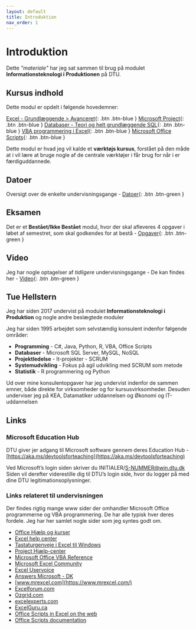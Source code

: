 ```yaml
---
layout: default
title: Introduktion
nav_order: 1
---
```

# Introduktion

Dette *"materiale"* har jeg sat sammen til brug på modulet **Informationsteknologi i Produktionen** på DTU.

## Kursus indhold
Dette modul er opdelt i følgende hovedemner:

[Excel - Grundlæggende > Avanceret](./excel/README.md){: .btn .btn-blue }
[Microsoft Project](./microsoftproject/README.md){: .btn .btn-blue }
[Databaser - Teori og helt grundlæggende SQL](./databaser/README.md){: .btn .btn-blue }
[VBA programmering i Excel](./vba/README.md){: .btn .btn-blue }
[Microsoft Office Scripts](./officescripts/README.md){: .btn .btn-blue }

Dette modul er hvad jeg vil kalde et **værktøjs kursus**, forstået på den måde at i vil lære at bruge nogle af de centrale værktøjer i får brug for når i er færdiguddannede.

## Datoer
Oversigt over de enkelte undervisningsgange - [Datoer](./datoer/README.md){: .btn .btn-green }

## Eksamen
Det er et **Bestået/Ikke Bestået** modul, hvor der skal afleveres 4 opgaver i løbet af semestret, som skal godkendes for at bestå - [Opgaver](./opgaver/README.md){: .btn .btn-green } 

## Video
Jeg har nogle optagelser af *tidligere* undervisningsgange - De kan findes her - [Video](./video/README.md){: .btn .btn-green }

## Tue Hellstern
Jeg har siden 2017 undervist på modulet **Informationsteknologi i Produktion** og nogle andre beslægtede moduler

Jeg har siden 1995 arbejdet som selvstændig konsulent indenfor følgende områder:

- **Programming** - C#, Java, Python, R, VBA, Office Scripts
- **Databaser** - Microsoft SQL Server,  MySQL, NoSQL
- **Projektledelse** - It-projekter - SCRUM
- **Systemudvikling** - Fokus på agil udvikling med SCRUM som metode
- **Statistik** - R programmering og Python

Ud over mine konsulentopgaver har jeg undervist indenfor de sammen emner, både direkte for virksomheder og for kursusvirksomheder. Desuden underviser jeg på KEA, Datamatiker uddannelsen og Økonomi og IT-uddannelsen

## Links

### Microsoft Education Hub
DTU giver jer adgang til Microsoft software gennem deres Education Hub - [https://aka.ms/devtoolsforteaching](https://aka.ms/devtoolsforteaching)

Ved Microsoft’s login siden skriver du INITIALER/S-NUMMER@win.dtu.dk
Siden vil derefter viderestille dig til DTU’s login side, hvor du logger på med dine DTU legitimationsoplysninger.

### Links relateret til undervisningen
Der findes rigtig mange www sider der omhandler Microsoft Office programmerne og VBA programmering. De har alle typisk hver deres fordele. Jeg har her samlet nogle sider som jeg syntes godt om.

- [Office Hjælp og kurser](https://support.office.com/)
- [Excel help center](https://support.office.com/en-us/excel)
- [Tastaturgenveje i Excel til Windows](https://support.office.com/da-dk/article/funktionen-t%C3%A6lv-7dc98875-d5c1-46f1-9a82-53f3219e2509)
- [Project Hjælp-center](https://support.office.com/da-DK/project)
- [Microsoft Office VBA Reference](https://docs.microsoft.com/en-us/office/vba/api/overview/)
- [Microsoft Excel Community](https://techcommunity.microsoft.com/t5/Excel/ct-p/Excel_Cat)
- [Excel Uservoice](https://excel.uservoice.com/)
- [Answers Microsoft - DK](https://answers.microsoft.com/da-dk/)
- [www.mrexcel.com](https://www.mrexcel.com/)
- [Excelforum.com](https://www.excelforum.com/)
- [Ozgrid.com](https://www.ozgrid.com/)
- [excelexperts.com](http://excelexperts.com/)
- [ExcelGuru.ca](https://www.excelguru.ca/)
- [Office Scripts in Excel on the web](https://docs.microsoft.com/en-us/office/dev/scripts/overview/excel)
- [Office Scripts documentation](https://docs.microsoft.com/en-us/office/dev/scripts/)
